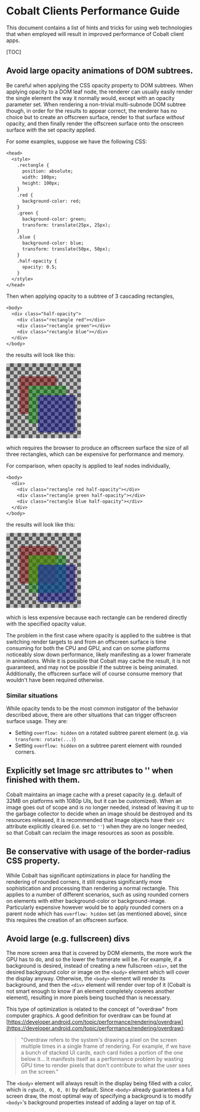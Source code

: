 # Cobalt Clients Performance Guide

This document contains a list of hints and tricks for using web technologies
that when employed will result in improved performance of Cobalt client apps.

[TOC]

## Avoid large opacity animations of DOM subtrees.

Be careful when applying the CSS opacity property to DOM subtrees.  When
applying opacity to a DOM leaf node, the renderer can usually easily render the
single element the way it normally would, except with an opacity parameter set.
When rendering a non-trivial multi-subnode DOM subtree though, in order for
the results to appear correct, the renderer has no choice but to create an
offscreen surface, render to that surface *without* opacity, and then finally
render the offscreen surface onto the onscreen surface *with* the set opacity
applied.

For some examples, suppose we have the following CSS:

```
<head>
  <style>
    .rectangle {
      position: absolute;
      width: 100px;
      height: 100px;
    }
    .red {
      background-color: red;
    }
    .green {
      background-color: green;
      transform: translate(25px, 25px);
    }
    .blue {
      background-color: blue;
      transform: translate(50px, 50px);
    }
    .half-opacity {
      opacity: 0.5;
    }
  </style>
</head>
```

Then when applying opacity to a subtree of 3 cascading rectangles,
```
<body>
  <div class="half-opacity">
    <div class="rectangle red"></div>
    <div class="rectangle green"></div>
    <div class="rectangle blue"></div>
  </div>
</body>
```
the results will look like this:

![Opacity applied to subtree](resources/clients_performance_guide/opacity_on_subtree.png)

which requires the browser to produce an offscreen surface the size of all three
rectangles, which can be expensive for performance and memory.

For comparison, when opacity is applied to leaf nodes individually,
```
<body>
  <div>
    <div class="rectangle red half-opacity"></div>
    <div class="rectangle green half-opacity"></div>
    <div class="rectangle blue half-opacity"></div>
  </div>
</body>
```
the results will look like this:

![Opacity to each element of subtree](resources/clients_performance_guide/opacity_on_individuals.png)

which is less expensive because each rectangle can be rendered directly with
the specified opacity value.

The problem in the first case where opacity is applied to the subtree is that
switching render targets to and from an offscreen surface is time consuming
for both the CPU and GPU, and can on some platforms noticeably slow down
performance, likely manifesting as a lower framerate in animations.  While it is
possible that Cobalt may cache the result, it is not guaranteed, and may not be
possible if the subtree is being animated.  Additionally, the offscreen surface
will of course consume memory that wouldn't have been required otherwise.

### Similar situations

While opacity tends to be the most common instigator of the behavior described
above, there are other situations that can trigger offscreen surface usage.
They are:

 - Setting `overflow: hidden` on a rotated subtree parent element (e.g. via
   `transform: rotate(...)`)
 - Setting `overflow: hidden` on a subtree parent element with rounded corners.

## Explicitly set Image src attributes to '' when finished with them.

Cobalt maintains an image cache with a preset capacity (e.g. default of 32MB on
platforms with 1080p UIs, but it can be customized).  When an image goes out
of scope and is no longer needed, instead of leaving it up to the garbage
collector to decide when an image should be destroyed and its resources
released, it is recommended that Image objects have their `src` attribute
explicitly cleared (i.e. set to `''`) when they are no longer needed, so
that Cobalt can reclaim the image resources as soon as possible.

## Be conservative with usage of the border-radius CSS property.

While Cobalt has significant optimizations in place for handling the rendering
of rounded corners, it still requires significantly more sophistication and
processing than rendering a normal rectangle.  This applies to a number of
different scenarios, such as using rounded corners on elements with either
background-color or background-image.  Particularly expensive however would
be to apply rounded corners on a parent node which has `overflow: hidden` set
(as mentioned above), since this requires the creation of an offscreen surface.

## Avoid large (e.g. fullscreen) divs

The more screen area that is covered by DOM elements, the more work the GPU has
to do, and so the lower the framerate will be.  For example, if a background
is desired, instead of creating a new fullscreen `<div>`, set the
desired background color or image on the `<body>` element which will cover the
display anyway.  Otherwise, the `<body>` element will render its background, and
then the `<div>` element will render over top of it (Cobalt is not smart enough
to know if an element completely coveres another element), resulting in more
pixels being touched than is necessary.

This type of optimization is related to the concept of "overdraw" from computer
graphics.  A good definition for overdraw can be found at
[https://developer.android.com/topic/performance/rendering/overdraw](https://developer.android.com/topic/performance/rendering/overdraw):

> "Overdraw refers to the system's drawing a pixel on the screen multiple times
>  in a single frame of rendering. For example, if we have a bunch of stacked
>  UI cards, each card hides a portion of the one below it... It manifests
>  itself as a performance problem by wasting GPU time to render pixels that
>  don't contribute to what the user sees on the screen."

The `<body>` element will always result in the display being filled with a
color, which is `rgba(0, 0, 0, 0)` by default.  Since `<body>` already
guarantees a full screen draw, the most optimal way of specifying a
background is to modify `<body>`'s background properties instead of adding
a layer on top of it.
